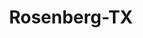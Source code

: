 ---
title: Rosenberg-TX
slug: rosenberg-tx
f_state:
- cms/state/texas.md
f_locations:
- cms/payday-loan/advance-america-2412.md
- cms/payday-loan/first-cash-advance-18444.md
- cms/payday-loan/n-2-cash-pawn-llc-22435.md
- cms/payday-loan/rent-a-center-25933.md
- cms/payday-loan/th-e-money-store-27599.md
updated-on: '2024-05-30T13:41:28.615Z'
created-on: '2024-05-30T13:41:28.615Z'
published-on: '2024-05-30T13:54:32.469Z'
f_city: Rosenberg
layout: '[city].html'
tags: city
---